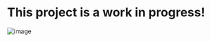 # This project is a work in progress!
![image](https://github.com/user-attachments/assets/7dc89b62-ec76-4836-b387-1bf39e7910e1)

